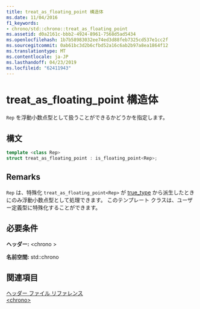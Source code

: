 ```yaml
---
title: treat_as_floating_point 構造体
ms.date: 11/04/2016
f1_keywords:
- chrono/std::chrono::treat_as_floating_point
ms.assetid: d0a2161c-bbb2-4924-8961-7568d5ad5434
ms.openlocfilehash: 1b7b58983032ee74ed3d88feb7325cd537e1cc2f
ms.sourcegitcommit: 0ab61bc3d2b6cfbd52a16c6ab2b97a8ea1864f12
ms.translationtype: MT
ms.contentlocale: ja-JP
ms.lasthandoff: 04/23/2019
ms.locfileid: "62411943"
---
```

# <a name="treatasfloatingpoint-structure"></a>treat_as_floating_point 構造体

`Rep` を浮動小数点型として扱うことができるかどうかを指定します。

## <a name="syntax"></a>構文

```cpp
template <class Rep>
struct treat_as_floating_point : is_floating_point<Rep>;
```

## <a name="remarks"></a>Remarks

`Rep` は、特殊化 `treat_as_floating_point<Rep>` が [true_type](../standard-library/type-traits-typedefs.md#true_type) から派生したときにのみ浮動小数点型として処理できます。 このテンプレート クラスは、ユーザー定義型に特殊化することができます。

## <a name="requirements"></a>必要条件

**ヘッダー:** \<chrono >

**名前空間:** std::chrono

## <a name="see-also"></a>関連項目

[ヘッダー ファイル リファレンス](../standard-library/cpp-standard-library-header-files.md)<br/>
[\<chrono>](../standard-library/chrono.md)<br/>
